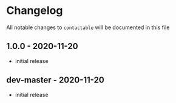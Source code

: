 # Changelog

All notable changes to `contactable` will be documented in this file

## 1.0.0 - 2020-11-20

- initial release

## dev-master - 2020-11-20

- initial release
